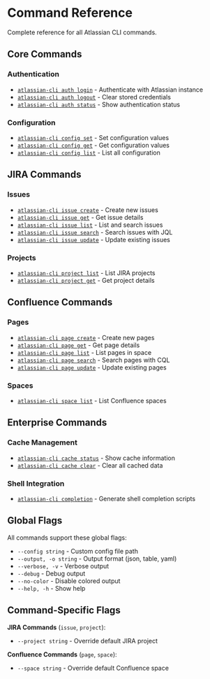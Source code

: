 # Command Reference

Complete reference for all Atlassian CLI commands.

## Core Commands

### Authentication
- [`atlassian-cli auth login`](auth.md#login) - Authenticate with Atlassian instance
- [`atlassian-cli auth logout`](auth.md#logout) - Clear stored credentials
- [`atlassian-cli auth status`](auth.md#status) - Show authentication status

### Configuration
- [`atlassian-cli config set`](config.md#set) - Set configuration values
- [`atlassian-cli config get`](config.md#get) - Get configuration values
- [`atlassian-cli config list`](config.md#list) - List all configuration

## JIRA Commands

### Issues
- [`atlassian-cli issue create`](issue.md#create) - Create new issues
- [`atlassian-cli issue get`](issue.md#get) - Get issue details
- [`atlassian-cli issue list`](issue.md#list) - List and search issues
- [`atlassian-cli issue search`](issue.md#search) - Search issues with JQL
- [`atlassian-cli issue update`](issue.md#update) - Update existing issues

### Projects
- [`atlassian-cli project list`](project.md#list) - List JIRA projects
- [`atlassian-cli project get`](project.md#get) - Get project details

## Confluence Commands

### Pages
- [`atlassian-cli page create`](page.md#create) - Create new pages
- [`atlassian-cli page get`](page.md#get) - Get page details
- [`atlassian-cli page list`](page.md#list) - List pages in space
- [`atlassian-cli page search`](page.md#search) - Search pages with CQL
- [`atlassian-cli page update`](page.md#update) - Update existing pages

### Spaces
- [`atlassian-cli space list`](space.md#list) - List Confluence spaces

## Enterprise Commands

### Cache Management
- [`atlassian-cli cache status`](cache.md#status) - Show cache information
- [`atlassian-cli cache clear`](cache.md#clear) - Clear all cached data

### Shell Integration
- [`atlassian-cli completion`](completion.md) - Generate shell completion scripts

## Global Flags

All commands support these global flags:

- `--config string` - Custom config file path
- `--output, -o string` - Output format (json, table, yaml)
- `--verbose, -v` - Verbose output
- `--debug` - Debug output
- `--no-color` - Disable colored output
- `--help, -h` - Show help

## Command-Specific Flags

**JIRA Commands** (`issue`, `project`):
- `--project string` - Override default JIRA project

**Confluence Commands** (`page`, `space`):
- `--space string` - Override default Confluence space